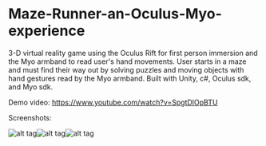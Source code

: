 # Maze-Runner-an-Oculus-Myo-experience

3-D virtual reality game using the Oculus Rift for first person immersion and the Myo armband to read user's hand movements.
User starts in a maze and must find their way out by solving puzzles and moving objects with hand gestures read by the Myo armband.
Built with Unity, c#, Oculus sdk, and Myo sdk.


Demo video: https://www.youtube.com/watch?v=SpgtDIOpBTU



Screenshots:


![alt tag](https://raw.githubusercontent.com/jcasa050/Maze-Runner-an-Oculus-Myo-experience/master/demo/maizerunner1.jpg)![alt tag](https://raw.githubusercontent.com/jcasa050/Maze-Runner-an-Oculus-Myo-experience/master/demo/maizerunner2.jpg)![alt tag](https://raw.githubusercontent.com/jcasa050/Maze-Runner-an-Oculus-Myo-experience/master/demo/maizerunner3.jpg)
